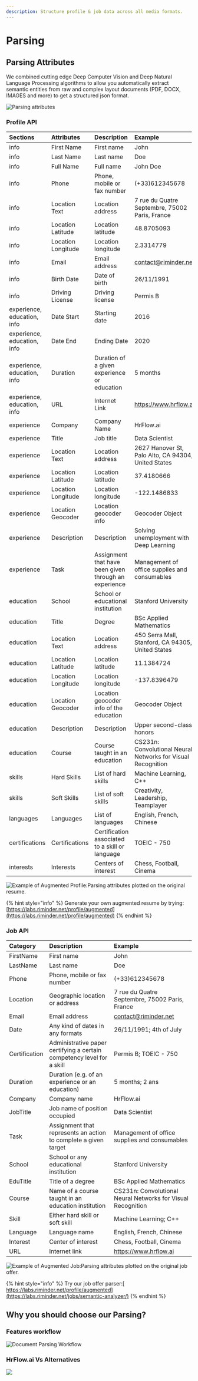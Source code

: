 ```yaml
---
description: Structure profile & job data across all media formats.
---
```


# Parsing

## Parsing Attributes

We combined cutting edge Deep Computer Vision and Deep Natural Language Processing algorithms to allow you automatically extract semantic entities from raw and complex layout documents \(PDF, DOCX, IMAGES and more\) to get a structured json format.

![Parsing attributes](../.gitbook/assets/screenshot-from-2020-03-01-19-32-31.png)

### Profile API

| **Sections** | Attributes | Description | Example |
| :--- | :--- | :--- | :--- |
| info | First Name | First name | John |
| info | Last Name | Last name | Doe |
| info | Full Name | Full name | John Doe |
| info | Phone | Phone, mobile or fax number | \(+33\)612345678 |
| info | Location Text | Location address | 7 rue du Quatre Septembre, 75002 Paris, France |
| info | Location Latitude | Location latitude | 48.8705093 |
| info | Location Longitude | Location longitude | 2.3314779 |
| info | Email | Email address | contact@riminder.net |
| info | Birth Date | Date of birth | 26/11/1991 |
| info | Driving License | Driving license | Permis B |
| experience, education, info | Date Start | Starting date | 2016 |
| experience, education, info | Date End | Ending Date | 2020 |
| experience, education, info | Duration | Duration of a given experience or education | 5 months |
| experience, education, info | URL | Internet Link | https://www.hrflow.ai |
| experience | Company | Company Name | HrFlow.ai |
| experience | Title | Job title | Data Scientist |
| experience | Location Text | Location address | 2627 Hanover St, Palo Alto, CA 94304, United States |
| experience | Location Latitude | Location latitude | 37.4180666 |
| experience | Location Longitude | Location longitude | -122.1486833 |
| experience | Location Geocoder | Location geocoder info  | Geocoder Object |
| experience | Description | Description  | Solving unemployment with Deep Learning |
| experience | Task | Assignment that have been given through an experience | Management of office supplies and consumables |
| education | School | School or educational institution | Stanford University |
| education | Title | Degree | BSc Applied Mathematics |
| education | Location Text | Location address | 450 Serra Mall, Stanford, CA 94305, United States |
| education | Location Latitude | Location latitude | 11.1384724 |
| education | Location Longitude | Location longitude | -137.8396479 |
| education | Location Geocoder | Location geocoder info of the education | Geocoder Object |
| education | Description | Description | Upper second-class honors |
| education | Course | Course taught in an education | CS231n: Convolutional Neural Networks for Visual Recognition |
| skills | Hard Skills | List of hard skills | Machine Learning, C++ |
| skills | Soft Skills | List of soft skills | Creativity, Leadership, Teamplayer |
| languages | Languages | List of languages | English, French, Chinese |
| certifications | Certifications | Certification associated to a skill or language | TOEIC - 750 |
| interests | Interests | Centers of interest | Chess, Football, Cinema |

![Example of Augmented Profile:Parsing attributes plotted on the original resume.](https://lh4.googleusercontent.com/LpKFFRl8MbJ561Q-fxFy88VB23ZK5I749ZW8Yzkl-WIqTPTkgY8espVLiKdxnimZcCydcB9XgQev4KSsee9RcyPw3dcTh7NqT6Xk8oNdExuPltvH92Y7jV-bdspZFbU7dYfOD5noeFw)

{% hint style="info" %}
Generate your own augmented resume by trying: [https://labs.riminder.net/profile/augmented](https://labs.riminder.net/profile/augmented)
{% endhint %}

### Job API

| Category | Description | Example |
| :--- | :--- | :--- |
| FirstName | First name | John |
| LastName | Last name | Doe |
| Phone | Phone, mobile or fax number | \(+33\)612345678 |
| Location | Geographic location or address | 7 rue du Quatre Septembre, 75002 Paris, France |
| Email | Email address | contact@riminder.net |
| Date | Any kind of dates in any formats | 26/11/1991; 4th of July |
| Certification | Administrative paper certifying a certain competency level for a skill | Permis B; TOEIC - 750 |
| Duration | Duration \(e.g. of an experience or an education\) | 5 months; 2 ans |
| Company | Company name | HrFlow.ai |
| JobTitle | Job name of position occupied | Data Scientist |
| Task | Assignment that represents an action to complete a given target | Management of office supplies and consumables |
| School | School or any educational institution | Stanford University |
| EduTitle | Title of a degree | BSc Applied Mathematics |
| Course | Name of a course taught in an education institution | CS231n: Convolutional Neural Networks for Visual Recognition |
| Skill | Either hard skill or soft skill | Machine Learning; C++ |
| Language | Language name | English, French, Chinese |
| Interest | Center of interest | Chess, Football, Cinema |
| URL | Internet link | https://www.hrflow.ai |

![Example of Augmented Job:Parsing attributes plotted on the original job offer.](../.gitbook/assets/screenshot-from-2020-03-01-20-12-05.png)

{% hint style="info" %}
Try our job offer parser:[ https://labs.riminder.net/profile/augmented](https://labs.riminder.net/jobs/semantic-analyzer/)
{% endhint %}

## Why you should choose our Parsing?

### Features workflow

![Document Parsing Workflow](../.gitbook/assets/untitled-diagram-4.png)

### **HrFlow.ai Vs Alternatives**

![](../.gitbook/assets/screenshot-2020-04-15-at-08.20.34.png)

